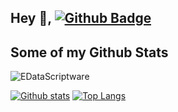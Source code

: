 
## Hey :wave:, [![Github Badge](https://img.shields.io/badge/-EDataScriptware-grey?style=flat&logo=github&logoColor=white&link=https://github.com/EDataScriptware/)](https://www.github.com/EDataScriptware/) 
## Some of my Github Stats
<p align=left> <img src=https://komarev.com/ghpvc/?username=EDataScriptware alt=EDataScriptware /> </p>

[![Github stats](https://github-readme-stats.vercel.app/api?username=EDataScriptware&show_icons=true&include_all_commits=true&theme=tokyonight)](https://github.com/EDataScriptware/github-readme-stats)
[![Top Langs](https://github-readme-stats.vercel.app/api/top-langs/?username=EDataScriptware&layout=compact)](https://github.com/EDataScriptware/github-readme-stats)
